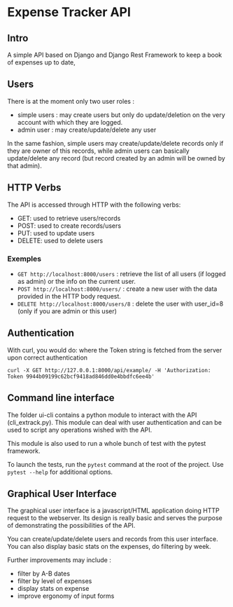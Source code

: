 # Expense Tracker API

## Intro

A simple API  based on Django and Django Rest Framework to keep a book of expenses up to date,

## Users

There is at the moment only two user roles : 

* simple users : may create users but only do update/deletion on 
the very account with which they are logged.
* admin user : may create/update/delete any user

In the same fashion, simple users may create/update/delete 
records only if they are owner of this records, while
admin users can basically update/delete any record
(but record created by an admin will be owned by that admin).

## HTTP Verbs

The API is accessed through HTTP with the following verbs:

* GET: used to retrieve users/records
* POST: used to create records/users
* PUT: used to update users
* DELETE: used to delete users

### Exemples

* `GET http://localhost:8000/users` :  retrieve the list of all users (if logged as admin) or the info on the current user.
* `POST http://localhost:8000/users/` : create a new user with the data provided in the HTTP body request.
* `DELETE http://localhost:8000/users/8` : delete the user with user_id=8 (only if you are admin or this user)

## Authentication
With curl, you would do:
where the Token string is fetched from the server upon correct authentication

`curl -X GET http://127.0.0.1:8000/api/example/ -H 'Authorization: Token 9944b09199c62bcf9418ad846dd0e4bbdfc6ee4b'`

## Command line interface

The folder ui-cli contains a python module to interact with the API (cli_extrack.py). This module
can deal with user authentication and can be used to script any operations wished with the API.

This module is also used to run a whole bunch of test with the pytest framework.

To launch the tests, run the `pytest` command at the root of the project. Use `pytest --help`
for additional options.


## Graphical User Interface

The graphical user interface is a javascript/HTML application doing HTTP request to the webserver.
Its design is really basic and serves the purpose of demonstrating the possibilities of the API.

You can create/update/delete users and records from this user interface.
You can also display basic stats on the expenses, do filtering by week.

Further improvements may include :
* filter by A-B dates
* filter by level of expenses
* display stats on expense
* improve ergonomy of input forms